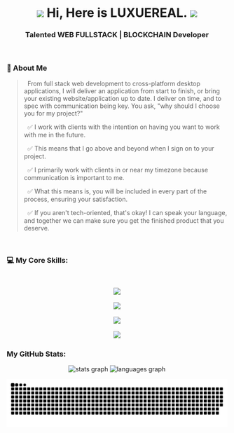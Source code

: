 
<h1 align="center"><img src="https://media.giphy.com/media/hvRJCLFzcasrR4ia7z/giphy.gif" width="35">&nbsp;Hi, Here is LUXUEREAL.&nbsp;<img src="https://media.giphy.com/media/hvRJCLFzcasrR4ia7z/giphy.gif" width="35"></h1>

<h3 align="center">Talented <b>WEB FULLSTACK</b> | <b>BLOCKCHAIN</b>   Developer</h3>

<br>

### 👨 About Me

>&nbsp;&nbsp;From full stack web development to cross-platform desktop applications, I will deliver an application from start to finish, or bring your existing website/application up to date. I deliver on time, and to spec with communication being key. You ask, "why should I choose you for my project?" 
>
>&nbsp;&nbsp;✅ I work with clients with the intention on having you want to work with me in the future. 
>
>&nbsp;&nbsp;✅ This means that I go above and beyond when I sign on to your project. 
>
>&nbsp;&nbsp;✅ I primarily work with clients in or near my timezone because communication is important to me. 
>
>&nbsp;&nbsp;✅ What this means is, you will be included in every part of the process, ensuring your satisfaction. 
>
>&nbsp;&nbsp;✅ If you aren't tech-oriented, that's okay! I can speak your language, and together we can make sure you get the finished product that you deserve.

<br>

### 💻 My Core Skills:

<br>

<p align="center">
  <a href="https://skillicons.dev">
    <img src="https://skillicons.dev/icons?i=,,,,nodejs,express,nest,laravel,wordpress,cs,dotnet,go,py,rust,ruby,solidity,,,,&theme=light&perline=20" />
  </a>
</p>

<p align="center">
  <a href="https://skillicons.dev">
    <img src="https://skillicons.dev/icons?i=,,,,,,gcp,azure,sequelize,mysql,mongo,firebase,apollo,redis,,,,,,&theme=light&perline=20" />
  </a>
</p>

<p align="center">
  <a href="https://skillicons.dev">
    <img src="https://skillicons.dev/icons?i=,,,,,next,react,vue,angular,svelte,electron,tauri,typescript,tailwind,threejs,,,,,&theme=light&perline=20" />
  </a>
</p>

<p align="center">
  <a href="https://skillicons.dev">
    <img src="https://skillicons.dev/icons?i=,,,,,,,docker,aws,vercel,netlify,heroku,github,,,,,,,,&theme=light&perline=20" />
  </a>
</p>


### My GitHub Stats:

<div align="center">
  <img src="https://github-readme-stats.vercel.app/api?username=luxuereal&hide_title=true&hide_rank=false&show_icons=true&include_all_commits=true&count_private=true&disable_animations=false&theme=github_dark&locale=en&hide_border=true" height="150" alt="stats graph"  />
  <img src="https://github-readme-stats.vercel.app/api/top-langs?username=luxuereal&locale=en&hide_title=false&layout=compact&card_width=232&langs_count=5&theme=github_dark&hide_border=true" height="150" alt="languages graph"  />
</div>


<p align="center">
  <img  src="https://raw.githubusercontent.com/Elanza-48/Elanza-48/main/resources/img/github-contribution-grid-snake.svg"
    alt="example" />
</p>
